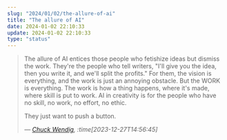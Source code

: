 ```yaml
---
slug: "2024/01/02/the-allure-of-ai"
title: "The allure of AI"
date: 2024-01-02 22:10:33
update: 2024-01-02 22:10:33
type: "status"
---
```


> The allure of AI entices those people who fetishize ideas but dismiss the work. They're the people who tell writers, "I'll give you the idea, then you write it, and we'll split the profits." For them, the vision is everything, and the work is just an annoying obstacle. But the WORK is everything. The work is how a thing happens, where it's made, where skill is put to work. AI in creativity is for the people who have no skill, no work, no effort, no ethic.
> 
> They just want to push a button.
> 
> <cite>&mdash; [Chuck Wendig](https://www.threads.net/@chuck_wendig/post/C1XFIhWrgtA), :time[2023-12-27T14:56:45]</cite>
